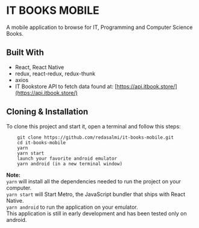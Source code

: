 # IT BOOKS MOBILE

A mobile application to browse for IT, Programming and Computer Science Books.

## Built With

- React, React Native
- redux, react-redux, redux-thunk
- axios
- IT Bookstore API to fetch data found at: [https://api.itbook.store/](https://api.itbook.store/)

## Cloning & Installation

To clone this project and start it, open a terminal and follow this steps:

```
	git clone https://github.com/redasalmi/it-books-mobile.git
	cd it-books-mobile
	yarn
	yarn start
	launch your favorite android emulator
	yarn android (in a new terminal window)
```

**Note:**\
`yarn` will install all the dependencies needed to run the project on your computer.\
`yarn start` will Start Metro, the JavaScript bundler that ships with React Native.\
`yarn android` to run the application on your emulator.\
This application is still in early development and has been tested only on android.
